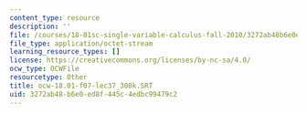 ```yaml
---
content_type: resource
description: ''
file: /courses/18-01sc-single-variable-calculus-fall-2010/3272ab48b6e0ed8f445c4edbc99479c2_ocw-18.01-f07-lec37_300k.SRT
file_type: application/octet-stream
learning_resource_types: []
license: https://creativecommons.org/licenses/by-nc-sa/4.0/
ocw_type: OCWFile
resourcetype: Other
title: ocw-18.01-f07-lec37_300k.SRT
uid: 3272ab48-b6e0-ed8f-445c-4edbc99479c2
---
```


